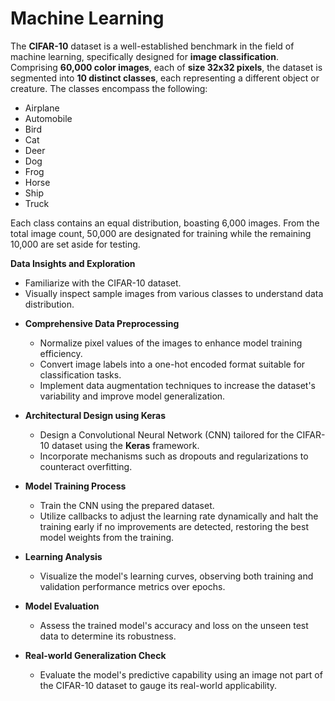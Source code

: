 # Machine Learning
The __CIFAR-10__ dataset is a well-established benchmark in the field of machine learning, specifically designed for __image classification__. Comprising __60,000 color images__, each of __size 32x32 pixels__, the dataset is segmented into __10 distinct classes__, each representing a different object or creature. The classes encompass the following:

- Airplane
- Automobile
- Bird
- Cat
- Deer
- Dog
- Frog
- Horse
- Ship
- Truck

Each class contains an equal distribution, boasting 6,000 images. From the total image count, 50,000 are designated for training while the remaining 10,000 are set aside for testing.

__Data Insights and Exploration__
   - Familiarize with the CIFAR-10 dataset.
   - Visually inspect sample images from various classes to understand data distribution.

    
* __Comprehensive Data Preprocessing__
   - Normalize pixel values of the images to enhance model training efficiency.
   - Convert image labels into a one-hot encoded format suitable for classification tasks.
   - Implement data augmentation techniques to increase the dataset's variability and improve model generalization.

    
* __Architectural Design using Keras__
   - Design a Convolutional Neural Network (CNN) tailored for the CIFAR-10 dataset using the __Keras__ framework.
   - Incorporate mechanisms such as dropouts and regularizations to counteract overfitting.

    
* __Model Training Process__
   - Train the CNN using the prepared dataset.
   - Utilize callbacks to adjust the learning rate dynamically and halt the training early if no improvements are detected, restoring the best model weights from the training.

    
* __Learning Analysis__
   - Visualize the model's learning curves, observing both training and validation performance metrics over epochs.

    
* __Model Evaluation__
   - Assess the trained model's accuracy and loss on the unseen test data to determine its robustness.

    
* __Real-world Generalization Check__
   - Evaluate the model's predictive capability using an image not part of the CIFAR-10 dataset to gauge its real-world applicability.
